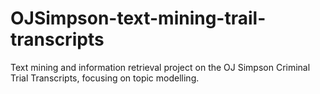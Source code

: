 # OJSimpson-text-mining-trail-transcripts

Text mining and information retrieval project on the OJ Simpson Criminal Trial Transcripts, focusing on topic modelling.
